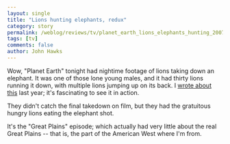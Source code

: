 ```yaml
---
layout: single 
title: "Lions hunting elephants, redux" 
category: story
permalink: /weblog/reviews/tv/planet_earth_lions_elephants_hunting_2007.html
tags: [tv] 
comments: false 
author: John Hawks 
---
```



<p>
Wow, "Planet Earth" tonight had nightime footage of lions taking down an elephant. It was one of those lone young males, and it had thirty lions running it down, with multiple lions jumping up on its back. I <a href="http://johnhawks.net/weblog/reviews/life_history/risk/lion_elephant_predation_2006.html">wrote about this</a> last year; it's fascinating to see it in action. 
</p>

<p>
They didn't catch the final takedown on film, but they had the gratuitous hungry lions eating the elephant shot. 
</p>

<p>
It's the "Great Plains" episode; which actually had very little about the real Great Plains -- that is, the part of the American West where I'm from. 
</p>

